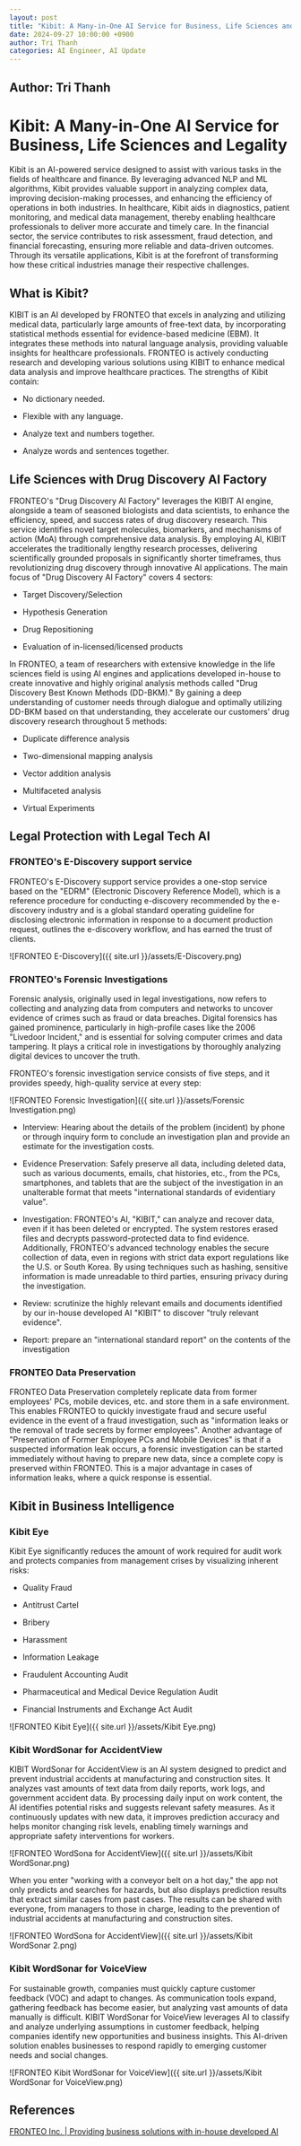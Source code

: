 ```yaml
---
layout: post
title: "Kibit: A Many-in-One AI Service for Business, Life Sciences and Legality"
date: 2024-09-27 10:00:00 +0900
author: Tri Thanh
categories: AI Engineer, AI Update
---
```


## Author: Tri Thanh


# Kibit: A Many-in-One AI Service for Business, Life Sciences and Legality

Kibit is an AI-powered service designed to assist with various tasks in the fields of healthcare and finance. By leveraging advanced NLP and ML algorithms, Kibit provides valuable support in analyzing complex data, improving decision-making processes, and enhancing the efficiency of operations in both industries. In healthcare, Kibit aids in diagnostics, patient monitoring, and medical data management, thereby enabling healthcare professionals to deliver more accurate and timely care. In the financial sector, the service contributes to risk assessment, fraud detection, and financial forecasting, ensuring more reliable and data-driven outcomes. Through its versatile applications, Kibit is at the forefront of transforming how these critical industries manage their respective challenges.

## What is Kibit?

KIBIT is an AI developed by FRONTEO that excels in analyzing and utilizing medical data, particularly large amounts of free-text data, by incorporating statistical methods essential for evidence-based medicine (EBM). It integrates these methods into natural language analysis, providing valuable insights for healthcare professionals. FRONTEO is actively conducting research and developing various solutions using KIBIT to enhance medical data analysis and improve healthcare practices. The strengths of Kibit contain:
- No dictionary needed.

- Flexible with any language.

- Analyze text and numbers together.

- Analyze words and sentences together.

## Life Sciences with Drug Discovery AI Factory

FRONTEO's "Drug Discovery AI Factory" leverages the KIBIT AI engine, alongside a team of seasoned biologists and data scientists, to enhance the efficiency, speed, and success rates of drug discovery research. This service identifies novel target molecules, biomarkers, and mechanisms of action (MoA) through comprehensive data analysis. By employing AI, KIBIT accelerates the traditionally lengthy research processes, delivering scientifically grounded proposals in significantly shorter timeframes, thus revolutionizing drug discovery through innovative AI applications. The main focus of "Drug Discovery AI Factory" covers 4 sectors:
- Target Discovery/Selection

- Hypothesis Generation

- Drug Repositioning

- Evaluation of in-licensed/licensed products

In FRONTEO, a team of researchers with extensive knowledge in the life sciences field is using AI engines and applications developed in-house to create innovative and highly original analysis methods called "Drug Discovery Best Known Methods (DD-BKM)." By gaining a deep understanding of customer needs through dialogue and optimally utilizing DD-BKM based on that understanding, they accelerate our customers' drug discovery research throughout 5 methods:
 - Duplicate difference analysis

 - Two-dimensional mapping analysis

 - Vector addition analysis

 - Multifaceted analysis

 - Virtual Experiments

## Legal Protection with Legal Tech AI

### FRONTEO's E-Discovery support service

FRONTEO's E-Discovery support service provides a one-stop service based on the "EDRM" (Electronic Discovery Reference Model), which is a reference procedure for conducting e-discovery recommended by the e-discovery industry and is a global standard operating guideline for disclosing electronic information in response to a document production request, outlines the e-discovery workflow, and has earned the trust of clients.

![FRONTEO E-Discovery]({{ site.url }}/assets/E-Discovery.png)

### FRONTEO's Forensic Investigations

Forensic analysis, originally used in legal investigations, now refers to collecting and analyzing data from computers and networks to uncover evidence of crimes such as fraud or data breaches. Digital forensics has gained prominence, particularly in high-profile cases like the 2006 "Livedoor Incident," and is essential for solving computer crimes and data tampering. It plays a critical role in investigations by thoroughly analyzing digital devices to uncover the truth.

FRONTEO's forensic investigation service consists of five steps, and it provides speedy, high-quality service at every step:

![FRONTEO Forensic Investigation]({{ site.url }}/assets/Forensic Investigation.png)

- Interview: Hearing about the details of the problem (incident) by phone or through inquiry form to conclude an investigation plan and provide an estimate for the investigation costs.

- Evidence Preservation: Safely preserve all data, including deleted data, such as various documents, emails, chat histories, etc., from the PCs, smartphones, and tablets that are the subject of the investigation in an unalterable format that meets "international standards of evidentiary value".

- Investigation: FRONTEO's AI, "KIBIT," can analyze and recover data, even if it has been deleted or encrypted. The system restores erased files and decrypts password-protected data to find evidence. Additionally, FRONTEO's advanced technology enables the secure collection of data, even in regions with strict data export regulations like the U.S. or South Korea. By using techniques such as hashing, sensitive information is made unreadable to third parties, ensuring privacy during the investigation.

- Review: scrutinize the highly relevant emails and documents identified by our in-house developed AI "KIBIT" to discover "truly relevant evidence".

- Report: prepare an "international standard report" on the contents of the investigation

### FRONTEO Data Preservation

FRONTEO Data Preservation completely replicate data from former employees' PCs, mobile devices, etc. and store them in a safe environment. This enables FRONTEO to quickly investigate fraud and secure useful evidence in the event of a fraud investigation, such as "information leaks or the removal of trade secrets by former employees". Another advantage of "Preservation of Former Employee PCs and Mobile Devices" is that if a suspected information leak occurs, a forensic investigation can be started immediately without having to prepare new data, since a complete copy is preserved within FRONTEO. This is a major advantage in cases of information leaks, where a quick response is essential.

## Kibit in Business Intelligence

### Kibit Eye

Kibit Eye significantly reduces the amount of work required for audit work and protects companies from management crises by visualizing inherent risks:

- Quality Fraud

- Antitrust Cartel

- Bribery

- Harassment

- Information Leakage

- Fraudulent Accounting Audit

- Pharmaceutical and Medical Device Regulation Audit

- Financial Instruments and Exchange Act Audit

![FRONTEO Kibit Eye]({{ site.url }}/assets/Kibit Eye.png)

### Kibit WordSonar for AccidentView

KIBIT WordSonar for AccidentView is an AI system designed to predict and prevent industrial accidents at manufacturing and construction sites. It analyzes vast amounts of text data from daily reports, work logs, and government accident data. By processing daily input on work content, the AI identifies potential risks and suggests relevant safety measures. As it continuously updates with new data, it improves prediction accuracy and helps monitor changing risk levels, enabling timely warnings and appropriate safety interventions for workers.

![FRONTEO WordSona for AccidentView]({{ site.url }}/assets/Kibit WordSonar.png)

When you enter "working with a conveyor belt on a hot day," the app not only predicts and searches for hazards, but also displays prediction results that extract similar cases from past cases. The results can be shared with everyone, from managers to those in charge, leading to the prevention of industrial accidents at manufacturing and construction sites.

![FRONTEO WordSona for AccidentView]({{ site.url }}/assets/Kibit WordSonar 2.png)

### Kibit WordSonar for VoiceView

For sustainable growth, companies must quickly capture customer feedback (VOC) and adapt to changes. As communication tools expand, gathering feedback has become easier, but analyzing vast amounts of data manually is difficult. KIBIT WordSonar for VoiceView leverages AI to classify and analyze underlying assumptions in customer feedback, helping companies identify new opportunities and business insights. This AI-driven solution enables businesses to respond rapidly to emerging customer needs and social changes.

![FRONTEO Kibit WordSonar for VoiceView]({{ site.url }}/assets/Kibit WordSonar for VoiceView.png)


## References

[FRONTEO Inc. | Providing business solutions with in-house developed AI](https://www.fronteo.com/)